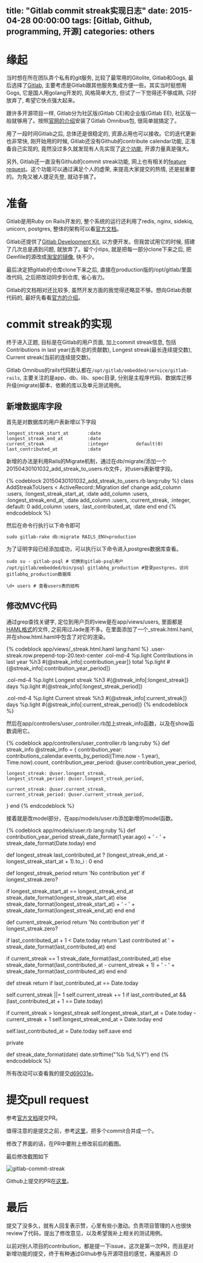 title: "Gitlab commit streak实现日志"
date: 2015-04-28 00:00:00
tags: [Gitlab, Github, programming, 开源]
categories: others
---

# 缘起

当时想在所在团队弄个私有的git服务, 比较了最常用的Gitolite, Gitlab和Gogs, 最后选择了[Gitlab](https://about.gitlab.com/), 主要考虑是Gitlab跟其他服务集成方便一些。其实当时挺想用Gogs, 它是国人用golang开发的, 风格简单大方, 但试了一下觉得还不够成熟, 只好放弃了, 希望它快点强大起来。

跟许多开源项目一样, Gitlab分为社区版(Gitlab CE)和企业版(Gitlab EE), 社区版一般就够用了。按照[官网的介绍](https://about.gitlab.com/downloads/)安装了Gitlab Omnibus包, 很简单就搞定了。

用了一段时间Gitlab之后, 总体还是很稳定的, 资源占用也可以接收。它的迭代更新也非常快, 刚开始用的时候, Gitlab还没有Github的contribute calendar功能, 正准备自己实现的, 竟然没过多久就发现有人先实现了[这个功能](https://github.com/gitlabhq/gitlabhq/pull/6958), 开源力量真是强大。

另外, Gitlab还一直没有Github的commit streak功能, 网上也有相关的[feature request](http://feedback.gitlab.com/forums/176466-general/suggestions/5863108-implement-github-like-commit-streak)。这个功能可以通过满足个人的虚荣, 来提高大家提交的热情, 还是挺重要的。为免又被人捷足先登, 就动手搞了。

<!--more-->

# 准备

Gitlab是用Ruby on Rails开发的, 整个系统的运行还利用了redis, nginx, sidekiq, unicorn, postgres, 整体的架构可以看[官方文档](https://github.com/gitlabhq/gitlabhq/blob/master/doc/development/architecture.md)。

Gitlab还提供了[Gitlab Development Kit](https://gitlab.com/gitlab-org/gitlab-development-kit), 以方便开发。但我尝试用它的时候, 搭建了几次总是遇到问题, 就放弃了。留个小tips, 就是把每一部分clone下来之后, 把Gemfile的源改成[淘宝的镜像](https://ruby.taobao.org/), 快不少。

最后决定把gitlab的仓库clone下来之后, 直接在production版的/opt/gitlab/里面改代码, 之后把改动同步到仓库, 省心省力。

Gitlab的文档相对还比较多, 虽然开发方面的我觉得还略显不够。想向Gitlab贡献代码的, 最好先看看[官方的介绍](https://github.com/gitlabhq/gitlabhq/blob/master/CONTRIBUTING.md)。

# commit streak的实现

终于进入正题, 目标是在Gitlab的用户页面, 加上commit streak信息, 包括Contributions in last year(去年总的贡献数), Longest streak(最长连续提交数), Current streak(当前的连续提交数)。

Gitlab Omnibus的rails代码默认都在`/opt/gitlab/embedded/service/gitlab-rails`, 主要关注的是app、db、lib、spec目录, 分别是主程序代码、数据库迁移升级(migrate)脚本、依赖的库以及单元测试用例。

## 新增数据库字段

首先是对数据库的用户表新增以下字段

    longest_streak_start_at       :date
    longest_streak_end_at         :date
    current_streak                :integer          default(0)
    last_contributed_at           :date

新增的办法是利用Rails的Migrate机制，通过在db/migrate/添加一个20150430101032_add_streak_to_users.rb文件，对users表新增字段。

{% codeblock 20150430101032_add_streak_to_users.rb lang:ruby %}
class AddStreakToUsers < ActiveRecord::Migration
  def change
    add_column :users, :longest_streak_start_at, :date
    add_column :users, :longest_streak_end_at, :date
    add_column :users, :current_streak, :integer, default: 0
    add_column :users, :last_contributed_at, :date
  end
end
{% endcodeblock %}

然后在命令行执行以下命令即可

    sudo gitlab-rake db:migrate RAILS_ENV=production

为了证明字段已经添加成功，可以执行以下命令进入postgres数据库查看。

    sudo su - gitlab-psql # 切换到gitlab-psql用户
    /opt/gitlab/embedded/bin/psql gitlabhq_production #登录postgres，访问gitlabhq_production数据库

    \d+ users # 查看users表的结构

## 修改MVC代码

通过grep查找关键字, 定位到用户页的view是在app/views/users, 里面都是[HAML格式](http://haml.info/)的文件, 之前用过Jade差不多。在里面添加了一个_streak.html.haml, 并在show.html.haml中包含了对它的渲染。

{% codeblock app/views/_streak.html.haml lang:haml %}
.user-streak.row.prepend-top-20.text-center
  .col-md-4
    %p.light
      Contributions in last year
    %h3
      #{@streak_info[:contribution_year]} total
    %p.light
      #{@streak_info[:contribution_year_period]}

  .col-md-4
    %p.light
      Longest streak
    %h3
      #{@streak_info[:longest_streak]} days
    %p.light
      #{@streak_info[:longest_streak_period]}

  .col-md-4
    %p.light
      Current streak
    %h3
      #{@streak_info[:current_streak]} days
    %p.light
      #{@streak_info[:current_streak_period]}
{% endcodeblock %}

然后在app/controllers/user_controller.rb加上streak_info函数，以及在show函数调用它。

{% codeblock app/controllers/user_controller.rb lang:ruby %}
def streak_info
  @streak_info = {
    contribution_year:
      contributions_calendar.events_by_period((Time.now - 1.year), Time.now).count,
    contribution_year_period: @user.contribution_year_period,

    longest_streak: @user.longest_streak,
    longest_streak_period: @user.longest_streak_period,

    current_streak: @user.current_streak,
    current_streak_period: @user.current_streak_period,
  }
end
{% endcodeblock %}

接着就是改model部分，在app/models/user.rb添加新增的model函数。

{% codeblock app/models/user.rb lang:ruby %}
def contribution_year_period
  streak_date_format(1.year.ago) + ' - ' + streak_date_format(Date.today)
end

def longest_streak
  last_contributed_at ? (longest_streak_end_at - longest_streak_start_at + 1).to_i : 0
end

def longest_streak_period
  return 'No contribution yet' if longest_streak.zero?

  if longest_streak_start_at == longest_streak_end_at
    streak_date_format(longest_streak_start_at)
  else
    streak_date_format(longest_streak_start_at) + ' - ' + streak_date_format(longest_streak_end_at)
  end
end

def current_streak_period
  return 'No contribution yet' if longest_streak.zero?

  if last_contributed_at + 1 < Date.today
    return 'Last contributed at ' + streak_date_format(last_contributed_at)
  end

  if current_streak == 1
    streak_date_format(last_contributed_at)
  else
    streak_date_format(last_contributed_at - current_streak + 1) + ' - ' + streak_date_format(last_contributed_at)
  end
end

def streak
  return if last_contributed_at == Date.today

  self.current_streak ||= 1
  self.current_streak += 1 if last_contributed_at && (last_contributed_at + 1 == Date.today)

  if current_streak > longest_streak
    self.longest_streak_start_at = Date.today - current_streak + 1
    self.longest_streak_end_at = Date.today
  end

  self.last_contributed_at = Date.today
  self.save
end

private

def streak_date_format(date)
  date.strftime("%b %d,%Y")
end
{% endcodeblock %}

所有改动可以查看我的提交[d69031e](https://github.com/goorockey/gitlabhq/commit/d69031e9add519ece1ebd278d8180a8628ace6d7)。

# 提交pull request

参考[官方文档](https://github.com/gitlabhq/gitlabhq/blob/master/CONTRIBUTING.md#merge-request-guidelines)提交PR。

值得注意的是提交之前，参考[这里](http://git-scm.com/book/en/Git-Tools-Rewriting-History#Squashing-Commits)，把多个commit合并成一个。

修改了界面的话，在PR中要附上修改前后的截图。

最后修改截图如下

![gitlab-commit-streak](http://www.goorockey.com/uploads/2015/gitlab-commit-streak.png)

Github上提交的PR在[这里](https://github.com/gitlabhq/gitlabhq/pull/9233)。

# 最后

提交了没多久，就有人回复表示赞，心里有些小激动。负责项目管理的人也很快review了代码，提出了修改意见，以及希望我补上相关的测试用例。

以前对别人项目的contribution，都是提一下issue，这次是第一次PR，而且是对新增功能的提交，终于有种通过Github参与开源项目的感觉，再接再厉 :D
